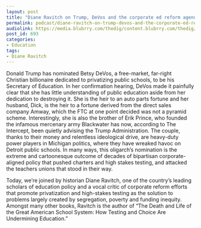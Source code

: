 ```yaml
---
layout: post
title: "Diane Ravitch on Trump, DeVos and the corporate ed reform agenda"
permalink: podcast/diane-ravitch-on-trump-devos-and-the-corporate-ed-reform-agenda/
audiolink: https://media.blubrry.com/thedig/content.blubrry.com/thedig/The_Dig_-_EP8.mp3
post_id: 693
categories: 
- Education
tags: 
- Diane Ravitch
---
```


Donald Trump has nominated Betsy DeVos, a free-market, far-right Christian billionaire dedicated to privatizing public schools, to be his Secretary of Education. In her confirmation hearing, DeVos made it painfully clear that she has little understanding of public education aside from her dedication to destroying it. She is the heir to an auto parts fortune and her husband, Dick, is the heir to a fortune derived from the direct sales company Amway, which the FTC at one point decided was not a pyramid scheme. Interestingly, she is also the brother of Erik Prince, who founded the infamous mercenary army Blackwater has now, according to The Intercept, been quietly advising the Trump Administration. The couple, thanks to their money and relentless ideological drive, are heavy-duty power players in Michigan politics, where they have wreaked havoc on Detroit public schools. In many ways, this oligarch’s nomination is the extreme and cartoonesque outcome of decades of bipartisan corporate-aligned policy that pushed charters and high stakes testing, and attacked the teachers unions that stood in their way.



Today, we’re joined by historian Diane Ravitch, one of the country’s leading scholars of education policy and a vocal critic of corporate reform efforts that promote privatization and high-stakes testing as the solution to problems largely created by segregation, poverty and funding inequity. Amongst many other books, Ravitch is the author of “The Death and Life of the Great American School System: How Testing and Choice Are Undermining Education.”